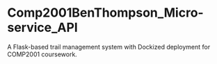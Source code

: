 # Comp2001BenThompson_Micro-service_API
A Flask-based trail management system with Dockized deployment for COMP2001 coursework.

